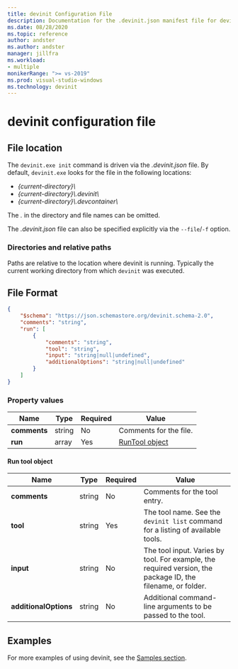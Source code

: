 ```yaml
---
title: devinit Configuration File
description: Documentation for the .devinit.json manifest file for devinit.
ms.date: 08/28/2020
ms.topic: reference
author: andster
ms.author: andster
manager: jillfra
ms.workload:
- multiple
monikerRange: ">= vs-2019"
ms.prod: visual-studio-windows
ms.technology: devinit
---
```

# devinit configuration file

## File location

The `devinit.exe init` command is driven via the _.devinit.json_ file. By default, `devinit.exe` looks for the file in the following locations:

- _{current-directory}\\_
- _{current-directory}\\.devinit\\_
- _{current-directory}\\.devcontainer\\_

The _._ in the directory and file names can be omitted.

The _.devinit.json_ file can also be specified explicitly via the `--file`/`-f` option.

### Directories and relative paths

Paths are relative to the location where devinit is running. Typically the current working directory from which `devinit` was executed.

## File Format

```json
{
    "$schema": "https://json.schemastore.org/devinit.schema-2.0",
    "comments": "string",
    "run": [
        {
            "comments": "string",
            "tool": "string",
            "input": "string|null|undefined",
            "additionalOptions": "string|null|undefined"
        }
    ]
}
```

### Property values

| Name         | Type   | Required | Value                              |
|--------------|--------|----------|------------------------------------|
| **comments** | string | No       | Comments for the file.             |
| **run**      | array  | Yes      | [RunTool object](#run-tool-object) |

#### Run tool object

| Name                  | Type   | Required | Value                                                                                                      |
|-----------------------|--------|----------|------------------------------------------------------------------------------------------------------------|
| **comments**          | string | No       | Comments for the tool entry.                                                                               |
| **tool**              | string | Yes      | The tool name. See the `devinit list` command for a listing of available tools.                            |
| **input**             | string | No       | The tool input. Varies by tool. For example, the required version, the package ID, the filename, or folder.|
| **additionalOptions** | string | No       | Additional command-line arguments to be passed to the tool.                                                |

## Examples

For more examples of using devinit, see the [Samples section](/samples).
